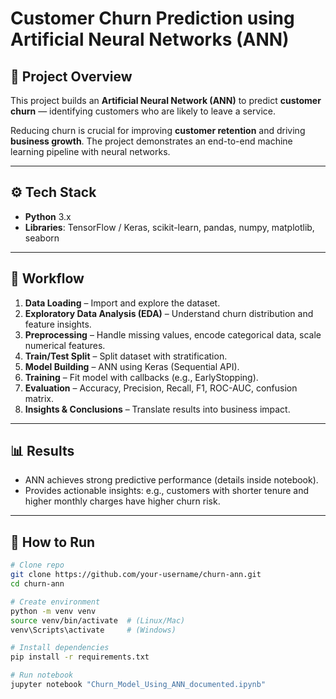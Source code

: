 

# Customer Churn Prediction using Artificial Neural Networks (ANN)

## 📌 Project Overview

This project builds an **Artificial Neural Network (ANN)** to predict **customer churn** — identifying customers who are likely to leave a service.

Reducing churn is crucial for improving **customer retention** and driving **business growth**.
The project demonstrates an end-to-end machine learning pipeline with neural networks.

---

## ⚙️ Tech Stack

* **Python** 3.x
* **Libraries**: TensorFlow / Keras, scikit-learn, pandas, numpy, matplotlib, seaborn

---

## 🚀 Workflow

1. **Data Loading** – Import and explore the dataset.
2. **Exploratory Data Analysis (EDA)** – Understand churn distribution and feature insights.
3. **Preprocessing** – Handle missing values, encode categorical data, scale numerical features.
4. **Train/Test Split** – Split dataset with stratification.
5. **Model Building** – ANN using Keras (Sequential API).
6. **Training** – Fit model with callbacks (e.g., EarlyStopping).
7. **Evaluation** – Accuracy, Precision, Recall, F1, ROC-AUC, confusion matrix.
8. **Insights & Conclusions** – Translate results into business impact.

---

## 📊 Results

* ANN achieves strong predictive performance (details inside notebook).
* Provides actionable insights: e.g., customers with shorter tenure and higher monthly charges have higher churn risk.

---

## 🔧 How to Run

```bash
# Clone repo
git clone https://github.com/your-username/churn-ann.git
cd churn-ann

# Create environment
python -m venv venv
source venv/bin/activate  # (Linux/Mac)
venv\Scripts\activate     # (Windows)

# Install dependencies
pip install -r requirements.txt

# Run notebook
jupyter notebook "Churn_Model_Using_ANN_documented.ipynb"
```

